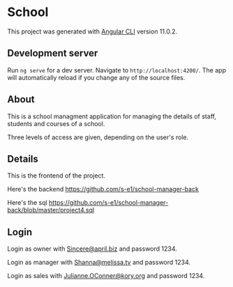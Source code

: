 # School

This project was generated with [Angular CLI](https://github.com/angular/angular-cli) version 11.0.2.

## Development server

Run `ng serve` for a dev server. Navigate to `http://localhost:4200/`. The app will automatically reload if you change any of the source files.

## About

This is a school managment application for managing the details of staff, students and courses of a school.

Three levels of access are given, depending on the user's role.

## Details

This is the frontend of the project. 

Here's the backend https://github.com/s-e1/school-manager-back

Here's the sql https://github.com/s-e1/school-manager-back/blob/master/project4.sql

## Login

Login as owner with Sincere@april.biz and password 1234.

Login as manager with Shanna@melissa.tv and password 1234.

Login as sales with Julianne.OConner@kory.org and password 1234.

